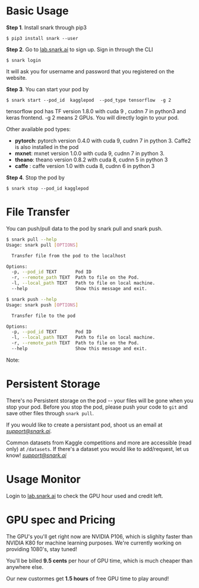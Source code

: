 # Basic Usage
**Step 1**. Install snark through pip3
```
$ pip3 install snark --user
```

**Step 2**. Go to [lab.snark.ai](https://lab.snark.ai) to sign up. Sign in through the CLI
```
$ snark login
```
It will ask you for username and password that you registered on the website.

**Step 3**. You can start your pod by 
```
$ snark start --pod_id  kagglepod  --pod_type tensorflow  -g 2
```
tensorflow pod has TF version 1.8.0 with cuda 9 , cudnn 7 in python3 and keras frontend. -g 2 means 2 GPUs.  You will directly login to your pod.

Other available pod types: 
 - **pytorch**: pytorch version 0.4.0 with cuda 9, cudnn 7 in python 3. Caffe2 is also installed in the pod
 - **mxnet**: mxnet version 1.0.0 with cuda 9, cudnn 7 in python 3.
 - **theano**: theano version 0.8.2 with cuda 8, cudnn 5 in python 3
 - **caffe** : caffe version 1.0 with cuda 8, cudnn 6 in python 3

**Step 4**. Stop the pod by
```
$ snark stop --pod_id kagglepod
```

# File Transfer
You can push/pull data to the pod by snark pull and snark push. 
```bash
$ snark pull --help
Usage: snark pull [OPTIONS]

  Transfer file from the pod to the localhost

Options:
  -p, --pod_id TEXT       Pod ID
  -r, --remote_path TEXT  Path to file on the Pod.
  -l, --local_path TEXT   Path to file on local machine.
  --help                  Show this message and exit.
```


```bash
$ snark push --help
Usage: snark push [OPTIONS]

  Transfer file to the pod

Options:
  -p, --pod_id TEXT       Pod ID
  -l, --local_path TEXT   Path to file on local machine.
  -r, --remote_path TEXT  Path to file on the Pod.
  --help                  Show this message and exit.
```
Note: 

# Persistent Storage
There's no Persistent storage on the pod -- your files will be gone when you stop your pod. Before you stop the pod, please push your code to `git` and save other files through `snark pull`. 

If you would like to create a persistant pod, shoot us an email at *support@snark.ai*. 

Common datasets from Kaggle competitions and more are accessible (read only) at `/datasets`. If there's a dataset you would like to add/request, let us know! *support@snark.ai*

# Usage Monitor
Login to [lab.snark.ai](https://lab.snark.ai) to check the GPU hour used and credit left.

# GPU spec and Pricing 
The GPU's you'll get right now are NVIDIA P106, which is slighlty faster than NVIDIA K80 for machine learning purposes. We're currently working on providing 1080's, stay tuned! 

You'll be billed **9.5 cents** per hour of GPU time, which is much cheaper than anywhere else.

Our new custormes get **1.5 hours** of free GPU time to play around!
